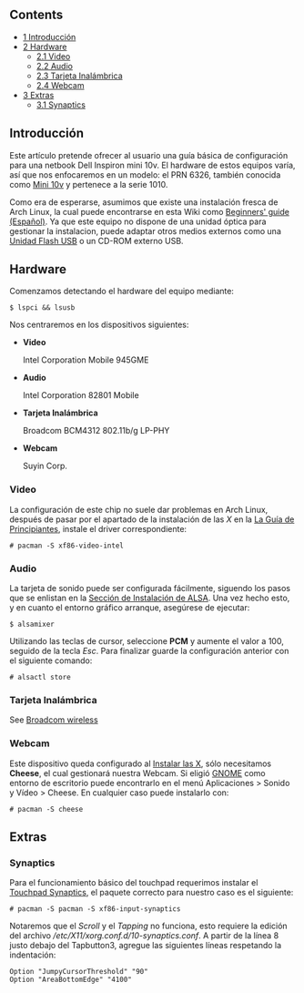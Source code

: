 ## Contents

*   [1 Introducción](#Introducci.C3.B3n)
*   [2 Hardware](#Hardware)
    *   [2.1 Video](#Video)
    *   [2.2 Audio](#Audio)
    *   [2.3 Tarjeta Inalámbrica](#Tarjeta_Inal.C3.A1mbrica)
    *   [2.4 Webcam](#Webcam)
*   [3 Extras](#Extras)
    *   [3.1 Synaptics](#Synaptics)

## Introducción

Este artículo pretende ofrecer al usuario una guía básica de configuración para una netbook Dell Inspiron mini 10v. El hardware de estos equipos varía, así que nos enfocaremos en un modelo: el PRN 6326, también conocida como [Mini 10v](http://www.dell.com/us/dfh/p/inspiron-mini10/pd?cs=22) y pertenece a la serie 1010.

Como era de esperarse, asumimos que existe una instalación fresca de Arch Linux, la cual puede encontrarse en esta Wiki como [Beginners' guide (Español)](/index.php/Beginners%27_guide_(Espa%C3%B1ol) "Beginners' guide (Español)"). Ya que este equipo no dispone de una unidad óptica para gestionar la instalacion, puede adaptar otros medios externos como una [Unidad Flash USB](/index.php/Install_from_a_USB_flash_drive_(Espa%C3%B1ol) "Install from a USB flash drive (Español)") o un CD-ROM externo USB.

## Hardware

Comenzamos detectando el hardware del equipo mediante:

```
$ lspci && lsusb

```

Nos centraremos en los dispositivos siguientes:

*   **Video**

	Intel Corporation Mobile 945GME

*   **Audio**

	Intel Corporation 82801 Mobile

*   **Tarjeta Inalámbrica**

	Broadcom BCM4312 802.11b/g LP-PHY

*   **Webcam**

	Suyin Corp.

### Video

La configuración de este chip no suele dar problemas en Arch Linux, después de pasar por el apartado de la instalación de las *X* en la [La Guía de Principiantes](/index.php/Beginners%27_guide_(Espa%C3%B1ol)#Instalar_X "Beginners' guide (Español)"), instale el driver correspondiente:

```
# pacman -S xf86-video-intel

```

### Audio

La tarjeta de sonido puede ser configurada fácilmente, siguendo los pasos que se enlistan en la [Sección de Instalación de ALSA](/index.php/Beginners%27_guide_(Espa%C3%B1ol)#Sonido "Beginners' guide (Español)"). Una vez hecho esto, y en cuanto el entorno gráfico arranque, asegúrese de ejecutar:

```
$ alsamixer

```

Utilizando las teclas de cursor, seleccione **PCM** y aumente el valor a 100, seguido de la tecla *Esc*. Para finalizar guarde la configuración anterior con el siguiente comando:

```
# alsactl store

```

### Tarjeta Inalámbrica

See [Broadcom wireless](/index.php/Broadcom_wireless "Broadcom wireless")

### Webcam

Este dispositivo queda configurado al [Instalar las X](/index.php/Beginners%27_guide_(Espa%C3%B1ol)#Instalar_X "Beginners' guide (Español)"), sólo necesitamos **Cheese**, el cual gestionará nuestra Webcam. Si eligió [GNOME](/index.php/GNOME_(Espa%C3%B1ol) "GNOME (Español)") como entorno de escritorio puede encontrarlo en el menú Aplicaciones > Sonido y Vídeo > Cheese. En cualquier caso puede instalarlo con:

```
# pacman -S cheese

```

## Extras

### Synaptics

Para el funcionamiento básico del touchpad requerimos instalar el [Touchpad Synaptics](/index.php/Touchpad_Synaptics "Touchpad Synaptics"), el paquete correcto para nuestro caso es el siguiente:

```
# pacman -S pacman -S xf86-input-synaptics

```

Notaremos que el *Scroll* y el *Tapping* no funciona, esto requiere la edición del archivo */etc/X11/xorg.conf.d/10-synaptics.conf*. A partir de la línea 8 justo debajo del Tapbutton3, agregue las siguientes líneas respetando la indentación:

```
Option "JumpyCursorThreshold" "90"
Option "AreaBottomEdge" "4100"

```